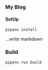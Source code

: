 ### My Blog

#### SetUp

```shell
pipenv install
```

...write markdown

### Build

```shell
pipenv run build
```